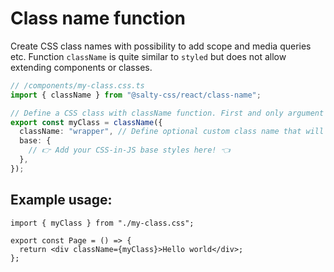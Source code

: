 # Class name function

Create CSS class names with possibility to add scope and media queries etc. Function `className` is quite similar to `styled` but does not allow extending components or classes.

```ts
// /components/my-class.css.ts
import { className } from "@salty-css/react/class-name";

// Define a CSS class with className function. First and only argument is the object containing the styles and other options
export const myClass = className({
  className: "wrapper", // Define optional custom class name that will be included to the scope
  base: {
    // 👉 Add your CSS-in-JS base styles here! 👈
  },
});
```

## Example usage:

```tsx
import { myClass } from "./my-class.css";

export const Page = () => {
  return <div className={myClass}>Hello world</div>;
};
```
